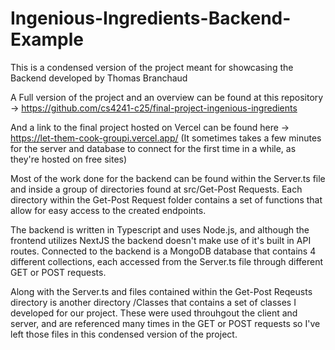 # Ingenious-Ingredients-Backend-Example
This is a condensed version of the project meant for showcasing the Backend developed by Thomas Branchaud

A Full version of the project and an overview can be found at this repository -> https://github.com/cs4241-c25/final-project-ingenious-ingredients

And a link to the final project hosted on Vercel can be found here -> https://let-them-cook-groupi.vercel.app/
(It sometimes takes a few minutes for the server and database to connect for the first time in a while, as they're hosted on free sites)

Most of the work done for the backend can be found within the Server.ts file and inside a group of directories found at src/Get-Post Requests. Each directory within the Get-Post Request folder contains a set of functions that allow for easy access to the created endpoints. 

The backend is written in Typescript and uses Node.js, and although the frontend utilizes NextJS the backend doesn't make use of it's built in API routes. Connected to the backend is a MongoDB database that contains 4 different collections, each accessed from the Server.ts file through different GET or POST requests.

Along with the Server.ts and files contained within the Get-Post Reqeusts directory is another directory /Classes that contains a set of classes I developed for our project. These were used throuhgout the client and server, and are referenced many times in the GET or POST requests so I've left those files in this condensed version of the project.
